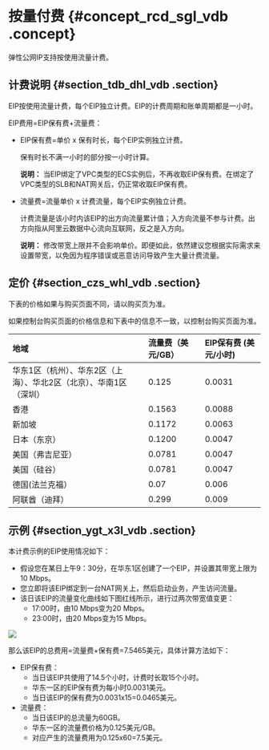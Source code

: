 # 按量付费 {#concept_rcd_sgl_vdb .concept}

弹性公网IP支持按使用流量计费。

## 计费说明 {#section_tdb_dhl_vdb .section}

EIP按使用流量计费，每个EIP独立计费。EIP的计费周期和账单周期都是一小时。

EIP费用=EIP保有费+流量费：

-   EIP保有费=单价 x 保有时长，每个EIP实例独立计费。

    保有时长不满一小时的部分按一小时计算。

    **说明：** 当EIP绑定了VPC类型的ECS实例后，不再收取EIP保有费。在绑定了VPC类型的SLB和NAT网关后，仍正常收取EIP保有费。

-   流量费=流量单价 x 计费流量，每个EIP实例独立计费。

    计费流量是该小时内该EIP的出方向流量累计值；入方向流量不参与计费。出方向指从阿里云数据中心流向互联网，反之是入方向。

    **说明：** 修改带宽上限并不会影响单价。即便如此，依然建议您根据实际需求来设置带宽，以免因为程序错误或恶意访问导致产生大量计费流量。


## 定价 {#section_czs_whl_vdb .section}

下表的价格如果与购买页面不同，请以购买页为准。

如果控制台购买页面的价格信息和下表中的信息不一致，以控制台购买页面为准。

|地域|流量费（美元/GB）|EIP保有费 \(美元/小时\)|
|:-|:---------|:---------------|
|华东1区（杭州）、华东2区（上海）、华北2区（北京）、华南1区（深圳）|0.125|0.0031|
|香港|0.1563|0.0088|
|新加坡|0.1172|0.0063|
|日本（东京）|0.1200|0.0047|
|美国（弗吉尼亚）|0.0781|0.0047|
|美国（硅谷）|0.0781|0.0047|
|德国\(法兰克福）|0.07|0.006|
|阿联酋（迪拜）|0.299|0.009|

## 示例 {#section_ygt_x3l_vdb .section}

本计费示例的EIP使用情况如下：

-   假设您在某日上午9：30分，在华东1区创建了一个EIP，并设置其带宽上限为10 Mbps。
-   您立即将该EIP绑定到一台NAT网关上，然后启动业务，产生访问流量。
-   该日该EIP的流量变化曲线如下图红线所示，进行过两次带宽值变更：
    -   17:00时，由10 Mbps变为20 Mbps。
    -   23:00时，由20 Mbps变为15 Mbps。

![](http://static-aliyun-doc.oss-cn-hangzhou.aliyuncs.com/assets/img/12818/6215_zh-CN.png)

那么该EIP的总费用=流量费+保有费=7.5465美元，具体计算方法如下：

-   EIP保有费：
    -   当日该EIP共使用了14.5个小时，计费时长取15个小时。
    -   华东一区的EIP保有费为每小时0.0031美元。
    -   当日该EIP的保有费为0.0031x15=0.0465美元。
-   流量费：
    -   当日该EIP的总流量为60GB。
    -   华东一区的流量费价格为0.125美元/GB。
    -   对应产生的流量费用为0.125x60=7.5美元。

